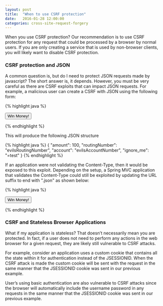 ```yaml
---
layout: post
title:  "When to use CSRF protection"
date:   2016-01-28 12:00:00
categories: cross-site-request-forgery
---
```


When you use CSRF protection? Our recommendation is to use CSRF protection for any request that could be processed by a browser by normal users. If you are only creating a service that is used by non-browser clients, you will likely want to disable CSRF protection.

### CSRF protection and JSON

A common question is, but do I need to protect JSON requests made by javascript? The short answer is, it depends. However, you must be very careful as there are CSRF exploits that can impact JSON requests. For example, a malicious user can create a CSRF with JSON using the following form:

{% highlight java %}
<form action="https://bank.example.com/transfer" method="post" enctype="text/plain">
  <input name='{"amount":100,"routingNumber":"evilsRoutingNumber","account":"evilsAccountNumber"}' type="hidden">
  <input type="submit"
      value="Win Money!"/>
</form>
{% endhighlight %}

This will produce the following JSON structure

{% highlight java %}
{ "amount": 100,
  "routingNumber": "evilsRoutingNumber",
  "account": "evilsAccountNumber",
  "ignore_me": "=test"
}
{% endhighlight %}

If an application were not validating the Content-Type, then it would be exposed to this exploit. Depending on the setup, a Spring MVC application that validates the Content-Type could still be exploited by updating the URL suffix to end with ".json" as shown below:

{% highlight java %}
<form action="https://bank.example.com/transfer.json" method="post" enctype="text/plain">
  <input name='{"amount":100,"routingNumber":"evilsRoutingNumber","account":"evilsAccountNumber"}' type="hidden">
  <input type="submit"
      value="Win Money!"/>
</form>
{% endhighlight %}

### CSRF and Stateless Browser Applications

What if my application is stateless? That doesn’t necessarily mean you are protected. In fact, if a user does not need to perform any actions in the web browser for a given request, they are likely still vulnerable to CSRF attacks.

For example, consider an application uses a custom cookie that contains all the state within it for authentication instead of the JSESSIONID. When the CSRF attack is made the custom cookie will be sent with the request in the same manner that the JSESSIONID cookie was sent in our previous example.

User’s using basic authentication are also vulnerable to CSRF attacks since the browser will automatically include the username password in any requests in the same manner that the JSESSIONID cookie was sent in our previous example.
